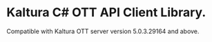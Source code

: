 # Kaltura C# OTT API Client Library.
Compatible with Kaltura OTT server version 5.0.3.29164 and above.

